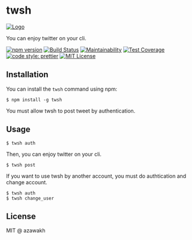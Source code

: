 # twsh

[![Logo](https://i.imgur.com/Yu0lJ1E.png)](https://github.com/azawakh/twsh)

You can enjoy twitter on your cli.

[![npm version](https://badge.fury.io/js/twsh.svg)](https://badge.fury.io/js/twsh)
[![Build Status](https://travis-ci.org/azawakh/twsh.svg?branch=master)](https://travis-ci.org/azawakh/twsh)
[![Maintainability](https://api.codeclimate.com/v1/badges/6f4cd6a0e7feafbdade1/maintainability)](https://codeclimate.com/github/azawakh/twsh/maintainability)
[![Test Coverage](https://api.codeclimate.com/v1/badges/6f4cd6a0e7feafbdade1/test_coverage)](https://codeclimate.com/github/azawakh/twsh/test_coverage)
[![code style: prettier](https://img.shields.io/badge/code_style-prettier-ff69b4.svg?style=flat-square)](https://github.com/prettier/prettier)
[![MIT License](http://img.shields.io/badge/license-MIT-blue.svg?style=flat)](LICENSE)

## Installation

You can install the `twsh` command using npm:

```
$ npm install -g twsh
```
You must allow twsh to post tweet by authentication.

## Usage

```
$ twsh auth
```

Then, you can enjoy twitter on your cli.

```
$ twsh post
```

If you want to use twsh by another account, you must do authtication and change account.

```
$ twsh auth
$ twsh change_user
```

## License

MIT @ azawakh
